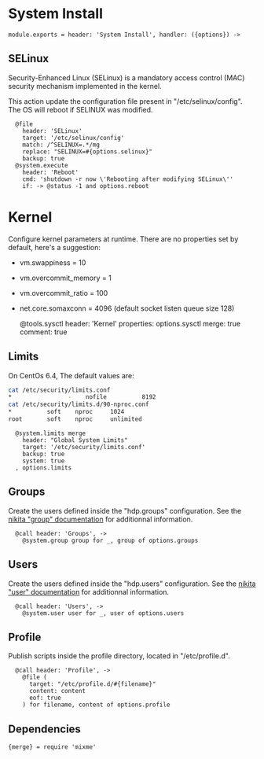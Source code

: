 
# System Install

    module.exports = header: 'System Install', handler: ({options}) ->

## SELinux

Security-Enhanced Linux (SELinux) is a mandatory access control (MAC) security
mechanism implemented in the kernel.

This action update the configuration file present in "/etc/selinux/config". The
OS will reboot if SELINUX was modified.

      @file
        header: 'SELinux'
        target: '/etc/selinux/config'
        match: /^SELINUX=.*/mg
        replace: "SELINUX=#{options.selinux}"
        backup: true
      @system.execute
        header: 'Reboot'
        cmd: 'shutdown -r now \'Rebooting after modifying SELinux\''
        if: -> @status -1 and options.reboot

# Kernel

Configure kernel parameters at runtime. There are no properties set by default,
here's a suggestion:

*    vm.swappiness = 10
*    vm.overcommit_memory = 1
*    vm.overcommit_ratio = 100
*    net.core.somaxconn = 4096 (default socket listen queue size 128)

      @tools.sysctl
        header: 'Kernel'
        properties: options.sysctl
        merge: true
        comment: true

## Limits

On CentOs 6.4, The default values are:

```bash
cat /etc/security/limits.conf
*                -    nofile          8192
cat /etc/security/limits.d/90-nproc.conf
*          soft    nproc     1024
root       soft    nproc     unlimited
```

      @system.limits merge
        header: "Global System Limits"
        target: '/etc/security/limits.conf'
        backup: true
        system: true
      , options.limits

## Groups

Create the users defined inside the "hdp.groups" configuration. See the
[nikita "group" documentation][nikita_group] for additionnal information.

      @call header: 'Groups', ->
        @system.group group for _, group of options.groups

## Users

Create the users defined inside the "hdp.users" configuration. See the
[nikita "user" documentation][nikita_user] for additionnal information.

      @call header: 'Users', ->
        @system.user user for _, user of options.users

## Profile

Publish scripts inside the profile directory, located in "/etc/profile.d".

      @call header: 'Profile', ->
        @file (
          target: "/etc/profile.d/#{filename}"
          content: content
          eof: true
        ) for filename, content of options.profile

## Dependencies

    {merge} = require 'mixme'

[nikita_group]: https://github.com/wdavidw/node-nikita/blob/master/src/group.coffee.md
[nikita_user]: https://github.com/wdavidw/node-nikita/blob/master/src/user.coffee.md
